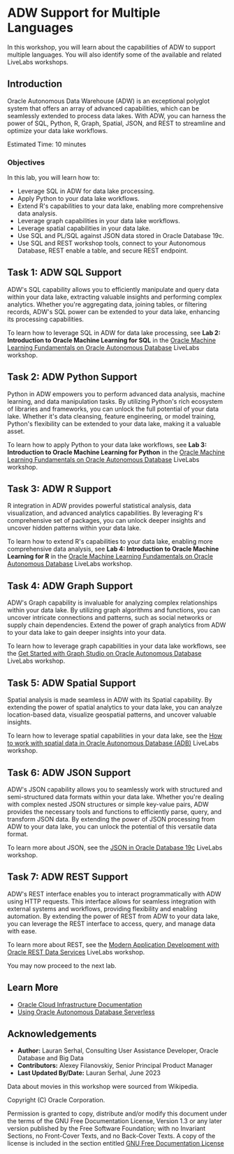# ADW Support for Multiple Languages

In this workshop, you will learn about the capabilities of ADW to support multiple languages. You will also identify some of the available and related LiveLabs workshops.

## Introduction

Oracle Autonomous Data Warehouse (ADW) is an exceptional polyglot system that offers an array of advanced capabilities, which can be seamlessly extended to process data lakes. With ADW, you can harness the power of SQL, Python, R, Graph, Spatial, JSON, and REST to streamline and optimize your data lake workflows.

Estimated Time: 10 minutes

### Objectives

In this lab, you will learn how to:

* Leverage SQL in ADW for data lake processing.
* Apply Python to your data lake workflows.
* Extend R's capabilities to your data lake, enabling more comprehensive data analysis.
* Leverage graph capabilities in your data lake workflows.
* Leverage spatial capabilities in your data lake.
* Use SQL and PL/SQL against JSON data stored in Oracle Database 19c.
* Use SQL and REST workshop tools, connect to your Autonomous Database, REST enable a table, and secure REST endpoint.

## Task 1: ADW SQL Support

ADW's SQL capability allows you to efficiently manipulate and query data within your data lake, extracting valuable insights and performing complex analytics. Whether you're aggregating data, joining tables, or filtering records, ADW's SQL power can be extended to your data lake, enhancing its processing capabilities.

To learn how to leverage SQL in ADW for data lake processing, see **Lab 2: Introduction to Oracle Machine Learning for SQL** in the [Oracle Machine Learning Fundamentals on Oracle Autonomous Database](https://livelabs.oracle.com/pls/apex/dbpm/r/livelabs/view-workshop?wid=922) LiveLabs workshop.

## Task 2: ADW Python Support

Python in ADW empowers you to perform advanced data analysis, machine learning, and data manipulation tasks. By utilizing Python's rich ecosystem of libraries and frameworks, you can unlock the full potential of your data lake. Whether it's data cleansing, feature engineering, or model training, Python's flexibility can be extended to your data lake, making it a valuable asset.

To learn how to apply Python to your data lake workflows, see **Lab 3: Introduction to Oracle Machine Learning for Python** in the [Oracle Machine Learning Fundamentals on Oracle Autonomous Database](https://livelabs.oracle.com/pls/apex/dbpm/r/livelabs/view-workshop?wid=922) LiveLabs workshop.

## Task 3: ADW R Support

R integration in ADW provides powerful statistical analysis, data visualization, and advanced analytics capabilities. By leveraging R's comprehensive set of packages, you can unlock deeper insights and uncover hidden patterns within your data lake.

To learn how to extend R's capabilities to your data lake, enabling more comprehensive data analysis, see **Lab 4: Introduction to Oracle Machine Learning for R** in the [Oracle Machine Learning Fundamentals on Oracle Autonomous Database](https://livelabs.oracle.com/pls/apex/dbpm/r/livelabs/view-workshop?wid=922) LiveLabs workshop.

## Task 4: ADW Graph Support

ADW's Graph capability is invaluable for analyzing complex relationships within your data lake. By utilizing graph algorithms and functions, you can uncover intricate connections and patterns, such as social networks or supply chain dependencies. Extend the power of graph analytics from ADW to your data lake to gain deeper insights into your data.

To learn how to leverage graph capabilities in your data lake workflows, see the [Get Started with Graph Studio on Oracle Autonomous Database](https://livelabs.oracle.com/pls/apex/dbpm/r/livelabs/view-workshop?wid=758) LiveLabs workshop.

## Task 5: ADW Spatial Support

Spatial analysis is made seamless in ADW with its Spatial capability. By extending the power of spatial analytics to your data lake, you can analyze location-based data, visualize geospatial patterns, and uncover valuable insights.

To learn how to leverage spatial capabilities in your data lake, see the [How to work with spatial data in Oracle Autonomous Database (ADB)](https://livelabs.oracle.com/pls/apex/dbpm/r/livelabs/view-workshop?wid=736) LiveLabs workshop.

## Task 6: ADW JSON Support

ADW's JSON capability allows you to seamlessly work with structured and semi-structured data formats within your data lake. Whether you're dealing with complex nested JSON structures or simple key-value pairs, ADW provides the necessary tools and functions to efficiently parse, query, and transform JSON data. By extending the power of JSON processing from ADW to your data lake, you can unlock the potential of this versatile data format.

To learn more about JSON, see the [JSON in Oracle Database 19c](https://livelabs.oracle.com/pls/apex/dbpm/r/livelabs/view-workshop?wid=638) LiveLabs workshop.

## Task 7: ADW REST Support

ADW's REST interface enables you to interact programmatically with ADW using HTTP requests. This interface allows for seamless integration with external systems and workflows, providing flexibility and enabling automation. By extending the power of REST from ADW to your data lake, you can leverage the REST interface to access, query, and manage data with ease.

To learn more about REST, see the [Modern Application Development with Oracle REST Data Services](https://livelabs.oracle.com/pls/apex/dbpm/r/livelabs/run-workshop?p210_wid=815) LiveLabs workshop.

You may now proceed to the next lab.

## Learn More

* [Oracle Cloud Infrastructure Documentation](https://docs.cloud.oracle.com/en-us/iaas/Content/GSG/Concepts/baremetalintro.htm)
* [Using Oracle Autonomous Database Serverless](https://docs.oracle.com/en/cloud/paas/autonomous-database/adbsa/index.html)

## Acknowledgements
* **Author:** Lauran Serhal, Consulting User Assistance Developer, Oracle Database and Big Data
* **Contributors:** Alexey Filanovskiy, Senior Principal Product Manager
* **Last Updated By/Date:** Lauran Serhal, June 2023

Data about movies in this workshop were sourced from Wikipedia.

Copyright (C) Oracle Corporation.

Permission is granted to copy, distribute and/or modify this document
under the terms of the GNU Free Documentation License, Version 1.3
or any later version published by the Free Software Foundation;
with no Invariant Sections, no Front-Cover Texts, and no Back-Cover Texts.
A copy of the license is included in the section entitled [GNU Free Documentation License](files/gnu-free-documentation-license.txt)

